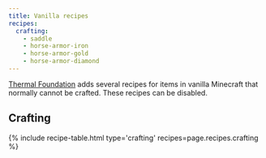 ```yaml
---
title: Vanilla recipes
recipes:
  crafting:
    - saddle
    - horse-armor-iron
    - horse-armor-gold
    - horse-armor-diamond
---
```


[Thermal Foundation](/docs/thermal-foundation/) adds several recipes for items
in vanilla Minecraft that normally cannot be crafted. These recipes can be
disabled.


Crafting
-------

{% include recipe-table.html type='crafting' recipes=page.recipes.crafting %}
